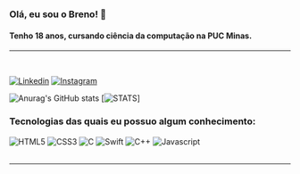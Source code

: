 ### Olá, eu sou o Breno! 👋 
#### Tenho 18 anos, cursando ciência da computação na PUC Minas.
<hr> </br>

[![Linkedin](https://img.shields.io/badge/LinkedIn-0077B5?style=for-the-badge&logo=linkedin&logoColor=white)](https://www.linkedin.com/in/breno-pires-santos-98b192256/)
[![Instagram](https://img.shields.io/badge/Instagram-E4405F?style=for-the-badge&logo=instagram&logoColor=white)](https://www.instagram.com/brenop1509/)

![Anurag's GitHub stats](https://github-readme-stats.vercel.app/api?username=brenodft&show_icons=true&theme=radical)
[![STATS](https://github-readme-stats.vercel.app/api/top-langs/?username=brenodft&theme=blue-green)]

### Tecnologias das quais eu possuo algum conhecimento:
<div style="display: inline_block">
<img align="center" alt=HTML5 src="https://img.shields.io/badge/html5-%23E34F26.svg?style=for-the-badge&logo=html5&logoColor=white" />
<img align="center" alt=CSS3 src="https://img.shields.io/badge/css3-%231572B6.svg?style=for-the-badge&logo=css3&logoColor=white" />
<img align="center" alt=C src="https://img.shields.io/badge/c-%2300599C.svg?style=for-the-badge&logo=c&logoColor=white" />
<img align="center" alt=Swift src="https://img.shields.io/badge/Swift-FA7343?style=for-the-badge&logo=swift&logoColor=white" />
 <img align="center" alt=C++ src="https://img.shields.io/badge/C%2B%2B-00599C?style=for-the-badge&logo=c%2B%2B&logoColor=white" />
 <img align="center" alt=Javascript src="https://img.shields.io/badge/javascript-%23323330.svg?style=for-the-badge&logo=javascript&logoColor=%23F7DF1E" />
</div>
</br><hr></br>
